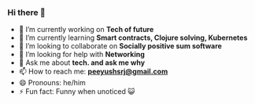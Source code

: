 ### Hi there 👋

- 🔭 I’m currently working on **Tech of future**
- 🌱 I’m currently learning **Smart contracts, Clojure solving, Kubernetes**
- 👯 I’m looking to collaborate on **Socially positive sum software**
- 🤔 I’m looking for help with **Networking**
- 💬 Ask me about **tech. and ask me why**
- 📫 How to reach me: **peeyushsrj@gmail.com**
- 😄 Pronouns: he/him
- ⚡ Fun fact: Funny when unoticed 😺

<!--
**peeyushsrj/peeyushsrj** is a ✨ _special_ ✨ repository because its `README.md` (this file) appears on your GitHub profile.
Here are some ideas to get you started:
-->

